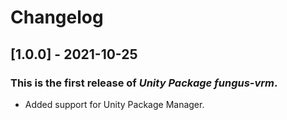 # Changelog

## [1.0.0] - 2021-10-25
### This is the first release of *Unity Package fungus-vrm*.
- Added support for Unity Package Manager.